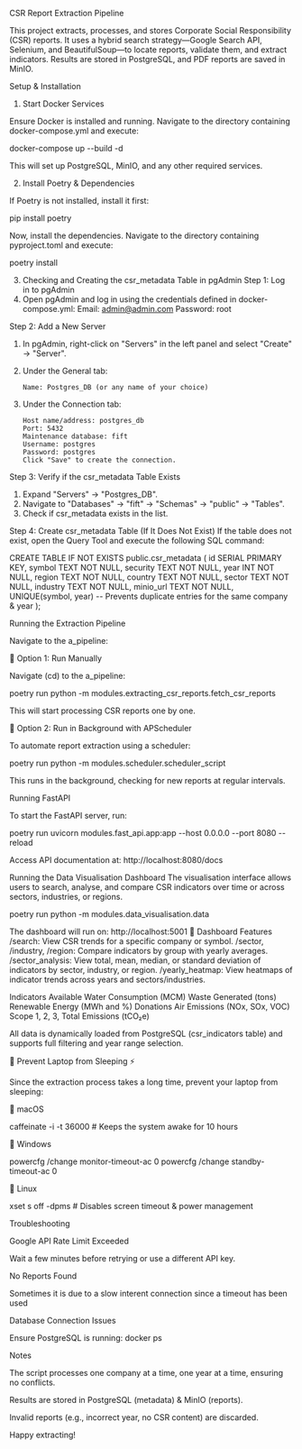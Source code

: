 CSR Report Extraction Pipeline

This project extracts, processes, and stores Corporate Social Responsibility (CSR) reports. It uses a hybrid search strategy—Google Search API, Selenium, and BeautifulSoup—to locate reports, validate them, and extract indicators. Results are stored in PostgreSQL, and PDF reports are saved in MinIO.

Setup & Installation

1. Start Docker Services

Ensure Docker is installed and running. Navigate to the directory containing docker-compose.yml and execute:

 docker-compose up --build -d

This will set up PostgreSQL, MinIO, and any other required services.

2. Install Poetry & Dependencies

If Poetry is not installed, install it first:

pip install poetry 

Now, install the dependencies. Navigate to the directory containing pyproject.toml and execute:

 poetry install

3. Checking and Creating the csr_metadata Table in pgAdmin
Step 1: Log in to pgAdmin
 1. Open pgAdmin and log in using the credentials defined in docker-compose.yml:
        Email: admin@admin.com
        Password: root

Step 2: Add a New Server
 1. In pgAdmin, right-click on "Servers" in the left panel and select "Create" → "Server".

 2. Under the General tab:

        Name: Postgres_DB (or any name of your choice)

 3. Under the Connection tab:

        Host name/address: postgres_db
        Port: 5432
        Maintenance database: fift
        Username: postgres
        Password: postgres
        Click "Save" to create the connection.

Step 3: Verify if the csr_metadata Table Exists
 1. Expand "Servers" → "Postgres_DB".
 2. Navigate to "Databases" → "fift" → "Schemas" → "public" → "Tables".
 3. Check if csr_metadata exists in the list.

Step 4: Create csr_metadata Table (If It Does Not Exist)
If the table does not exist, open the Query Tool and execute the following SQL command:

CREATE TABLE IF NOT EXISTS public.csr_metadata (
    id SERIAL PRIMARY KEY,
    symbol TEXT NOT NULL,
    security TEXT NOT NULL,
    year INT NOT NULL,
    region TEXT NOT NULL,
    country TEXT NOT NULL,
    sector TEXT NOT NULL,
    industry TEXT NOT NULL,
    minio_url TEXT NOT NULL,
    UNIQUE(symbol, year)  -- Prevents duplicate entries for the same company & year
);

Running the Extraction Pipeline

Navigate to the a_pipeline:

🔹 Option 1: Run Manually

Navigate (cd) to the a_pipeline:

 poetry run python -m modules.extracting_csr_reports.fetch_csr_reports

This will start processing CSR reports one by one.

🔹 Option 2: Run in Background with APScheduler

To automate report extraction using a scheduler:

poetry run python -m modules.scheduler.scheduler_script

This runs in the background, checking for new reports at regular intervals.


Running FastAPI

To start the FastAPI server, run:

poetry run uvicorn modules.fast_api.app:app --host 0.0.0.0 --port 8080 --reload

Access API documentation at: http://localhost:8080/docs

Running the Data Visualisation Dashboard
The visualisation interface allows users to search, analyse, and compare CSR indicators over time or across sectors, industries, or regions.

poetry run python -m modules.data_visualisation.data

The dashboard will run on: http://localhost:5001
🔹 Dashboard Features
/search: View CSR trends for a specific company or symbol.
/sector, /industry, /region: Compare indicators by group with yearly averages.
/sector_analysis: View total, mean, median, or standard deviation of indicators by sector, industry, or region.
/yearly_heatmap: View heatmaps of indicator trends across years and sectors/industries.

 Indicators Available
 Water Consumption (MCM)
 Waste Generated (tons)
 Renewable Energy (MWh and %)
 Donations
 Air Emissions (NOx, SOx, VOC)
 Scope 1, 2, 3, Total Emissions (tCO₂e)

All data is dynamically loaded from PostgreSQL (csr_indicators table) and supports full filtering and year range selection.



🛑 Prevent Laptop from Sleeping ⚡️

Since the extraction process takes a long time, prevent your laptop from sleeping:

🔹 macOS

 caffeinate -i -t 36000  # Keeps the system awake for 10 hours

🔹 Windows

 powercfg /change monitor-timeout-ac 0
 powercfg /change standby-timeout-ac 0

🔹 Linux

 xset s off -dpms  # Disables screen timeout & power management

Troubleshooting

Google API Rate Limit Exceeded

Wait a few minutes before retrying or use a different API key.

No Reports Found

Sometimes it is due to a slow interent connection since a timeout has been used

Database Connection Issues

Ensure PostgreSQL is running: docker ps

Notes

The script processes one company at a time, one year at a time, ensuring no conflicts.

Results are stored in PostgreSQL (metadata) & MinIO (reports).

Invalid reports (e.g., incorrect year, no CSR content) are discarded.

Happy extracting!